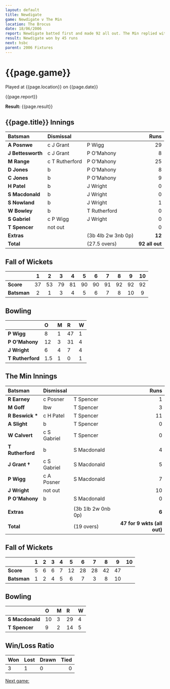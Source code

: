 ```yaml
---
layout: default
title: Newdigate
game: Newdigate v The Min
location: The Brocus
date: 18/06/2006
report: Newdigate batted first and made 92 all out. The Min replied with 47 for 9 wkts (all out)
result: Newdigate won by 45 runs
next: hsbc
parent: 2006 Fixtures
---
```


# {{page.game}}

Played at {{page.location}} on {{page.date}}

{{page.report}}

**Result:** {{page.result}}

## {{page.title}} Innings

| Batsman | Dismissal |  | Runs |
|:---|:---|---|---:|
| **A Posnwe** | c J Grant | P Wigg | 29 |
| **J Bettesworth** | c J Grant | P O'Mahony | 8 |
| **M Range** | c T Rutherford | P O'Mahony | 25 |
| **D Jones** | b | P O'Mahony | 8 |
| **C Jones** | b | P O'Mahony | 9 |
| **H Patel** | b | J Wright | 0 |
| **S Macdonald** | b | J Wright |  0|
| **S Nowland** | b | J Wright | 1 |
| **W Bowley** | b | T Rutherford | 0 |
| **S Gabriel** | c P Wigg | J Wright | 0 |
| **T Spencer** | not out |  | 0 |
| **Extras** | | (3b 4lb 2w 3nb 0p) | **12** |
| **Total** | | (27.5 overs) | ****92 all out**** |

## Fall of Wickets

| | 1 | 2 | 3 | 4 | 5 | 6 | 7 | 8 | 9 | 10 |
|---|:---:|:---:|:---:|:---:|:---:|:---:|:---:|:---:|:---:|:---:|
| **Score** | 37 | 53 | 79 | 81 | 90 | 90 | 91 | 92 | 92 | 92 |
| **Batsman** | 2 | 1 | 3 | 4 | 5 | 6 | 7 | 8 | 10 | 9 |

## Bowling

| | O | M | R | W |
|---|:---|:---|:---|:---|
| **P Wigg** | 8 | 1 | 47 | 1 |
| **P O'Mahony** | 12 | 3 | 31 | 4 |
| **J Wright** | 6 | 4 | 7 | 4 |
| **T Rutherford** | 1.5 | 1 | 0 | 1 |

## The Min Innings

| Batsman | Dismissal |  | Runs |
|:---|:---|---|---:|
| **R Earney** | c Posner | T Spencer | 1 |
| **M Goff** | lbw | T Spencer | 3 |
| **R Beswick &#42;** | c H Patel | T Spencer | 11 |
| **A Slight** | b | T Spencer | 0 |
| **W Calvert** | c S Gabriel | T Spencer | 0 |
| **T Rutherford** | b | S Macdonald | 4 |
| **J Grant &#8224;** | c S Gabriel | S Macdonald | 5 |
| **P Wigg** | c A Posner | S Macdonald | 7 |
| **J Wright** | not out |  | 10 |
| **P O'Mahony** | b | S Macdonald | 0 |
|  |  |  |  |
| **Extras** | | (3b 1lb 2w 0nb 0p) | **6** |
| **Total** | | (19 overs) | ****47 for 9 wkts (all out)**** |

## Fall of Wickets

| | 1 | 2 | 3 | 4 | 5 | 6 | 7 | 8 | 9 | 10 |
|---|:---:|:---:|:---:|:---:|:---:|:---:|:---:|:---:|:---:|:---:|
| **Score** | 5 | 6 | 6 | 7 | 12 | 28 | 28 | 42 | 47 |  |
| **Batsman** | 1 | 2 | 4 | 5 | 6 | 7 | 3 | 8 | 10 |  |

## Bowling

| | O | M | R | W |
|---|:---|:---|:---|:---|
| **S Macdonald** | 10 | 3 | 29 | 4 |
| **T Spencer** | 9 | 2 | 14 | 5 |

## Win/Loss Ratio

| Won | Lost | Drawn | Tied |
|:---|:---|:---|---:|
| 3 | 1 | 0 | 0 |

[Next game:]({{page.next}})